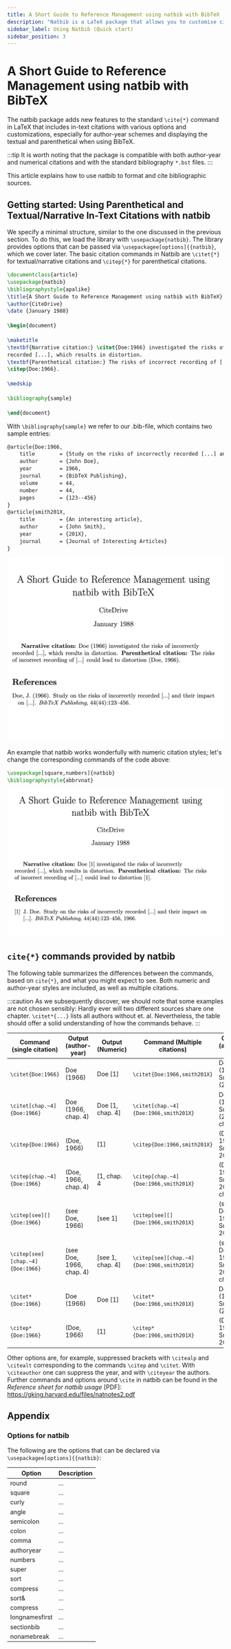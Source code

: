 ```yaml
---
title: A Short Guide to Reference Management using natbib with BibTeX
description: "Natbib is a LaTeX package that allows you to customise citations in the text around the \\CITE command. This short tutorial shows you how to manage your references with BibTeX and natbib. "
sidebar_label: Using Natbib (Quick start)
sidebar_position: 3
---
```


# A Short Guide to Reference Management using natbib with BibTeX

The natbib package adds new features to the standard `\cite{*}` command in LaTeX that includes in-text citations with various options and customizations, especially for author-year schemes and displaying the textual and parenthetical when using BibTeX.

:::tip
It is worth noting that the package is compatible with both author-year and numerical citations and with the standard bibliography `*.bst` files.
:::

This article explains how to use natbib to format and cite bibliographic sources.

## Getting started: Using Parenthetical and Textual/Narrative In-Text Citations with natbib
We specify a minimal structure, similar to the one discussed in the previous section. To do this, we load the library with `\usepackage{natbib}`. The library provides options that can be passed via `\usepackagee[options]{{natbib}`, which we cover later. The basic citation commands in Natbib are `\citet{*}` for textual/narrative citations and `\citep{*}` for parenthetical citations.


```latex
\documentclass{article}
\usepackage{natbib}
\bibliographystyle{apalike}
\title{A Short Guide to Reference Management using natbib with BibTeX}
\author{CiteDrive}
\date {January 1988}

\begin{document}

\maketitle
\textbf{Narrative citation:} \citet{Doe:1966} investigated the risks of incorrectly \\
recorded [...], which results in distortion.
\textbf{Parenthetical citation:} The risks of incorrect recording of [...] could lead to distortion
\citep{Doe:1966}.

\medskip

\bibliography{sample}

\end{document}

```
With `\bibliography{sample}` we refer to our .bib-file, which contains two sample entries:

```latex
@article{Doe:1966,
	title        = {Study on the risks of incorrectly recorded [...] and their impact on [...].},
	author       = {John Doe},
	year         = 1966,
	journal      = {BibTeX Publishing},
	volume       = 44,
	number       = 44,
	pages        = {123--456}
}
@article{smith201X,
	title        = {An interesting article},
	author       = {John Smith},
	year         = {201X},
	journal      = {Journal of Interesting Articles}
}

```
![A Short Guide to Reference Management using natbib with BibTeX](output_example_bibtex_natbib.png)

An example that natbib works wonderfully with numeric citation styles; let's change the corresponding commands of the code above:
```latex
\usepackage[square,numbers]{natbib}
\bibliographystyle{abbrvnat}
```
![A Short Guide to Reference Management using natbib with BibTeX](output_example_bibtex_natbib_numeric.png)


## `cite{*}` commands provided by natbib

The following table summarizes the differences between the commands, based on `cite{*}`, and what you might expect to see. Both numeric and author-year styles are included, as well as multiple citations.

:::caution
As we subsequently discover, we should note that some examples are not chosen sensibly: Hardly ever will two different sources share one chapter. `\citet*{...}` lists all authors without et. al.   Nevertheless, the table should offer a solid understanding of how the commands behave.
:::

| Command (single citation) | Output (author-year) | Output (Numeric) | Command (Multiple citations) | Output (author-year) | Output (Numeric) |
|---------------------------|----------------------|------------------|------------------------------|---|---|
|`\citet{Doe:1966}`|Doe (1966) |Doe [1]|`\citet{Doe:1966,smith201X}`|Doe (1966); Smith (201X)|Doe [1], Smith [2]|
|`\citet[chap.~4]{Doe:1966}`|Doe (1966, chap. 4)|Doe [1, chap. 4]|`\citet[chap.~4]{Doe:1966,smith201X}`|Doe (1966); Smith (201X, chap. 4)|Doe [1], Smith [2, chap. 4]|
|`\citep{Doe:1966}`|(Doe, 1966)|[1]|`\citep{Doe:1966,smith201X}`|(Doe, 1966; Smith, 201X)|[1, 2|
|`\citep[chap.~4]{Doe:1966}`|(Doe, 1966, chap. 4)|[1, chap. 4|`\citep[chap.~4]{Doe:1966,smith201X}`|(Doe, 1966; Smith, 201X, chap. 4)|1, 2, chap. 4]|
|`\citep[see][]{Doe:1966}`|(see Doe, 1966)|[see 1]|`\citep[see][]{Doe:1966,smith201X}`|(see Doe, 1966; Smith, 201X)|[see 1, 2]|
|`\citep[see][chap.~4]{Doe:1966}`|(see Doe, 1966, chap. 4)|[see 1, chap. 4]|`\citep[see][chap.~4]{Doe:1966,smith201X}`|(see Doe, 1966; Smith, 201X, chap. 4)|[see 1, 2, chap. 4]|
|`\citet*{Doe:1966}`|Doe (1966)|Doe [1]|`\citet*{Doe:1966,smith201X}`|Doe (1966); Smith (201X)|Doe [1], Smith [2]|
|`\citep*{Doe:1966}`|(Doe, 1966)|[1]|`\citep*{Doe:1966,smith201X}`|(Doe, 1966; Smith, 201X)|[1, 2]|

Other options are, for example, suppressed brackets with `\citealp` and `\citealt` corresponding to the commands `\citep` and `\citet`. With `\citeauthor` one can suppress the year, and with `\citeyear` the authors. Further commands and options around `\cite` in natbib can be found in the *Reference sheet for natbib usage* [PDF]: https://gking.harvard.edu/files/natnotes2.pdf  

## Appendix
### Options for natbib
The following are the options that can be declared via `\usepackagee[options]{{natbib}`:

| Option | Description |
|----------------------|----------|
|round                     |...|
|square                     |...|
|curly                     |...|
|angle                     |...|
|semicolon                     |...|
|colon                     |...|
|comma                     |...|
|authoryear                     |...|
|numbers                     |...|
|super                     |...|
|sort                     |...|
|compress                     |...|
|sort&                     |...|
|compress                     |...|
|longnamesfirst                    |...|
|sectionbib                     |...|
|nonamebreak                     |...|
